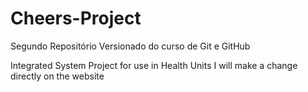 # Cheers-Project
 Segundo Repositório Versionado do curso de Git e GitHub

 Integrated System Project for use in Health Units
 I will make a change directly on the website

